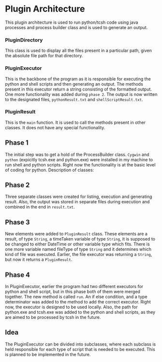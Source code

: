 # Plugin Architecture
This plugin architecture is used to run python/tcsh code using java processes and process builder class and is used to generate an output. 
### PluginDirectory 
This class is used to display all the files present in a particular path, given the absolute file path for that directory. 
### PluginExecutor
This is the backbone of the program as it is responsible for executing the python and shell scripts and then generating an output. The methods present in this executor return a string consisting of the formatted output. One more functionality was added during `phase 2`. The output is now written to the designated files, `pythonResult.txt` and `shellScriptResult.txt`.
### PluginResult
This is the `main` function. It is used to call the methods present in other classes. It does not have any special functionality.
## Phase 1
The initial step was to get a hold of the ProcessBuilder class. `Cygwin` and `python` (expicitly tcsh.exe and python.exe) were installed in my machine to run shell and python scripts. Right now the functionality is at the basic level of coding for python. 
Description of classes:

## Phase 2
Three separate classes were created for listing, execution and generating result. Also, the output was stored in separate files during execution and combined in the end in `result.txt`. 

## Phase 3
New elements were added to `PluginResult` class. These elements are a result, of type `String`, a timeTaken variable of type `String`, it is supposed to be changed to either DateTime or other variable type which fits. There is one more variable named fileType of type `String` and it determines which kind of file was executed. Earlier, the file executor was returning a `String`, but now it returns a `PluginResult`.

## Phase 4
In PluginExecutor, earlier the program had two different executors for python and shell script, but in this phase both of them were merged together. The new method is called `run`. An if else condition, and a type determinator was added to the method to add the correct executor. Right now, the executor is designed to be used locally. Also, the path for python.exe and tcsh.exe was added to the python and shell scripts, as they are aimed to be processed by tcsh in the future.

## Idea
The PluginExecutor can be divided into subclasses, where each subclass is held responsible for each type of script that is needed to be executed. This is planned to be implemented in the future.


 
